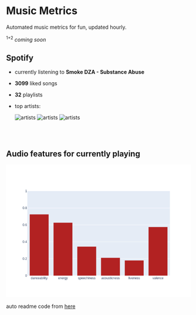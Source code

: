 # Music Metrics

Automated music metrics for fun, updated hourly.

<sup>1+2</sup> *coming soon*

## Spotify

- currently listening to **Smoke DZA - Substance Abuse**

- **3099** liked songs
- **32** playlists

- top artists: 

    ![artists](https://i.scdn.co/image/ab6761610000f1780db925ebb68f5655f2c53e1e) ![artists](https://i.scdn.co/image/ac0a244c45f25b7d177bbe629c30565fe0768f14) ![artists](https://i.scdn.co/image/ab6761610000f1785cc7aca0b30b4214a4dc154e)

<br></br>

## Audio features for currently playing

![feature spread](figures/auto.png)

auto readme code from [here](https://github.com/gargakshit/gargakshit)

